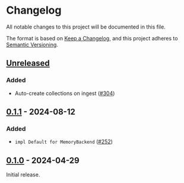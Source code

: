 # Changelog

All notable changes to this project will be documented in this file.

The format is based on [Keep a Changelog](https://keepachangelog.com/en/1.0.0/), and this project adheres to [Semantic Versioning](https://semver.org/spec/v2.0.0.html).

## [Unreleased]

### Added

- Auto-create collections on ingest ([#304](https://github.com/stac-utils/stac-rs/pull/304))

## [0.1.1] - 2024-08-12

### Added

- `impl Default for MemoryBackend` ([#252](https://github.com/stac-utils/stac-rs/pull/252))

## [0.1.0] - 2024-04-29

Initial release.

[Unreleased]: https://github.com/stac-utils/stac-rs/compare/stac-server-v0.1.1..main
[0.1.1]: https://github.com/stac-utils/stac-rs/compare/stac-server-v0.1.0..stac-server-v0.1.1
[0.1.0]: https://github.com/stac-utils/stac-rs/releases/tag/stac-server-v0.1.0
